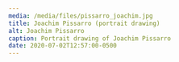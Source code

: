 ```yaml
---
media: /media/files/pissarro_joachim.jpg
title: Joachim Pissarro (portrait drawing)
alt: Joachim Pissarro
caption: Portrait drawing of Joachim Pissarro
date: 2020-07-02T12:57:00-0500
---
```

